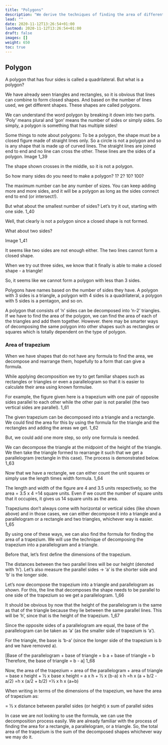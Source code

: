 ```yaml
---
title: "Polygons"
description: "We derive the techniques of finding the area of different polygons"
lead: ""
date: 2020-11-12T13:26:54+01:00
lastmod: 2020-11-12T13:26:54+01:00
draft: false
images: []
weight: 650
toc: true
---
```


## Polygon
A polygon that has four sides is called a quadrilateral. But what is a polygon?


We have already seen triangles and rectangles, so it is obvious that lines can combine to form closed shapes. And based on the number of lines used, we get different shapes. These shapes are called polygons.


We can understand the word polygon by breaking it down into two parts. ‘Poly’ means plural and ‘gon’ means the number of sides or simply sides. So simply, a polygon is something that has multiple sides! 


Some things to note about polygons:
To be a polygon, the shape must be a closed figure made of straight lines only. So a circle is not a polygon and so is any shape that is made up of curved lines.
The straight lines are joined end to end and no line can cross the other. These lines are the sides of a polygon. 
Image 1_39





The shape shown crosses in the middle, so it is not a polygon.


So how many sides do you need to make a polygon? 1? 2? 10? 100?


The maximum number can be any number of sizes. You can keep adding more and more sides, and it will be a polygon as long as the sides connect end to end (or intersect!). 


But what about the smallest number of sides? Let’s try it out, starting with one side.
1_40







Well, that clearly is not a polygon since a closed shape is not formed. 


What about two sides?


Image 1_41



It seems like two sides are not enough either. The two lines cannot form a closed shape. 


When we try out three sides, we know that it finally is able to make a closed shape - a triangle!


So, it seems like we cannot form a polygon with less than 3 sides. 


Polygons have names based on the number of sides they have.
A polygon with 3 sides is a triangle, a polygon with 4 sides is a quadrilateral, a polygon with 5 sides is a pentagon, and so on. 


A polygon that consists of ‘n’ sides can be decomposed into ‘n-2’ triangles. If we have to find the area of the polygon, we can find the area of each of the triangles and add them together. However. there may be smarter ways of decomposing the same polygon into other shapes such as rectangles or squares which is totally dependent on the type of polygon. 



### Area of trapezium


When we have shapes that do not have any formula to find the area, we decompose and rearrange them, hopefully to a form that can give a formula. 


While applying decomposition we try to get familiar shapes such as rectangles or triangles or even a parallelogram so that it is easier to calculate their area using known formulae.


For example, the figure given here is a trapezium with one pair of opposite sides parallel to each other while the other pair is not parallel (the two vertical sides are parallel). 
1_61

The given trapezium can be decomposed into a triangle and a rectangle. We could find the area for this by using the formula for the triangle and the rectangles and adding the areas we get. 
1_62



But, we could add one more step, so only one formula is needed.


We can decompose the triangle at the midpoint of the height of the triangle. We then take the triangle formed to rearrange it such that we get a parallelogram (rectangle in this case). The process is demonstrated below. 
1_63



Now that we have a rectangle, we can either count the unit squares or simply use the length times width formula.
1_64 







The length and width of the figure are 4 and 3.5 units respectively, so the area = 3.5 x 4 =14 square units. 
Even if we count the number of square units that it occupies, it gives us 14 square units as the area. 




Trapeziums don’t always come with horizontal or vertical sides (like shown above) and in those cases, we can either decompose it into a triangle and a parallelogram or a rectangle and two triangles, whichever way is easier.
1_65

By using one of these ways, we can also find the formula for finding the area of a trapezium. We will use the technique of decomposing the trapezium into a parallelogram and a triangle. 


Before that, let’s first define the dimensions of the trapezium. 


The distances between the two parallel lines will be our height (denoted with ‘h’). 
Let’s also measure the parallel sides -> ‘a’ is the shorter side and ‘b’ is the longer side. 


Let’s now decompose the trapezium into a triangle and parallelogram as shown. For this, the line that decomposes the shape needs to be parallel to one side of the trapezium so we get a parallelogram. 
1_66


 


It should be obvious by now that the height of the parallelogram is the same as that of the triangle because they lie between the same parallel lines. This will be ‘h’, since that is the height of the trapezium.
1_67



Since the opposite sides of a parallelogram are equal, the base of the parallelogram can be taken as ‘a’ (as the smaller side of trapezium is ‘a’). 


For the triangle, the base is ‘b-a’ (since the longer side of the trapezium is b and we have removed a). 


[Base of the parallelogram + base of triangle = b
a + base of triangle = b
Therefore, the base of triangle = b - a]
1_68





Now, the area of the trapezium 
= area of the parallelogram + area of triangle
= base x height + ½ x base x height
= a x h + ½ x (b-a) x h
=h x (a + b/2 - a/2)
=h x (a/2 + b/2)
=½ x h x (a+b)


When writing in terms of the dimensions of the trapezium, we have the area of trapezium as:


= ½ x distance between parallel sides (or height) x sum of parallel sides


In case we are not looking to use the formula, we can use the decomposition process easily. We are already familiar with the process of finding the area for a rectangle, a parallelogram, or a triangle. So, the total area of the trapezium is the sum of the decomposed shapes whichever way we may do it. 
